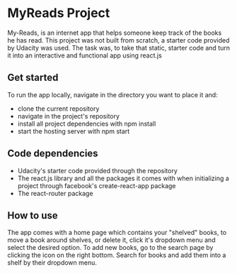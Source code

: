 # MyReads Project

My-Reads, is an internet app that helps someone keep track of the books he has read. This project was not built from scratch, a starter code provided by Udacity was used. The task was, to take that static, starter code and turn it into an interactive and functional app using react.js

## Get started

To run the app locally, navigate in the directory you want to place it and:

* clone the current repository
* navigate in the project's repository
* install all project dependencies with npm install
* start the hosting server with npm start

## Code dependencies
* Udacity's starter code provided through the repository
* The react.js library and all the packages it comes with when initializing a project through facebook's create-react-app package
* The react-router package

## How to use

The app comes with a home page which contains your "shelved" books, to move a book around shelves, or delete it, click it's dropdown menu and select the desired option. To add new books, go to the search page by clicking the icon on the right bottom. Search for books and add them into a shelf by their dropdown menu.
